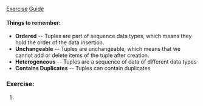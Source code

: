 [Exercise](https://pynative.com/python-tuple-exercise-with-solutions/)
[Guide](https://pynative.com/python-tuples/)

#### Things to remember:

* **Ordered** -- Tuples are part of sequence data types, which means they hold the order of the data insertion.
* **Unchangeable** -- Tuples are unchangeable, which means that we cannot add or delete items of the tuple after creation.
* **Heterogeneous** -- Tuples are a sequence of data of different data types
* **Contains Duplicates** -- Tuples can contain duplicates

### Exercise:

1. 